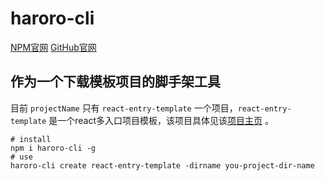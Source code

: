 # haroro-cli

[NPM官网](https://www.npmjs.com/package/haroro-cli)
[GitHub官网](https://github.com/iHaroro/haroro-cli)

## 作为一个下载模板项目的脚手架工具

目前 `projectName` 只有 `react-entry-template` 一个项目，`react-entry-template`
是一个react多入口项目模板，该项目具体见该[项目主页](https://github.com/iHaroro/react-entry-template) 。

```shell
# install
npm i haroro-cli -g
# use
haroro-cli create react-entry-template -dirname you-project-dir-name
```
